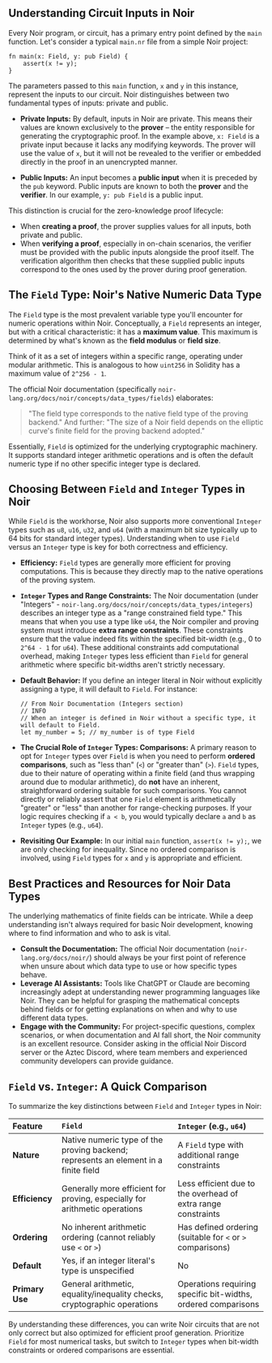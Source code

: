 ## Understanding Circuit Inputs in Noir

Every Noir program, or circuit, has a primary entry point defined by the `main` function. Let's consider a typical `main.nr` file from a simple Noir project:

```noir
fn main(x: Field, y: pub Field) {
    assert(x != y);
}
```

The parameters passed to this `main` function, `x` and `y` in this instance, represent the inputs to our circuit. Noir distinguishes between two fundamental types of inputs: private and public.

*   **Private Inputs:** By default, inputs in Noir are private. This means their values are known exclusively to the **prover** – the entity responsible for generating the cryptographic proof. In the example above, `x: Field` is a private input because it lacks any modifying keywords. The prover will use the value of `x`, but it will not be revealed to the verifier or embedded directly in the proof in an unencrypted manner.

*   **Public Inputs:** An input becomes a **public input** when it is preceded by the `pub` keyword. Public inputs are known to both the **prover** and the **verifier**. In our example, `y: pub Field` is a public input.

This distinction is crucial for the zero-knowledge proof lifecycle:
*   When **creating a proof**, the prover supplies values for all inputs, both private and public.
*   When **verifying a proof**, especially in on-chain scenarios, the verifier must be provided with the public inputs alongside the proof itself. The verification algorithm then checks that these supplied public inputs correspond to the ones used by the prover during proof generation.

## The `Field` Type: Noir's Native Numeric Data Type

The `Field` type is the most prevalent variable type you'll encounter for numeric operations within Noir. Conceptually, a `Field` represents an integer, but with a critical characteristic: it has a **maximum value**. This maximum is determined by what's known as the **field modulus** or **field size**.

Think of it as a set of integers within a specific range, operating under modular arithmetic. This is analogous to how `uint256` in Solidity has a maximum value of `2^256 - 1`.

The official Noir documentation (specifically `noir-lang.org/docs/noir/concepts/data_types/fields`) elaborates:
>"The field type corresponds to the native field type of the proving backend."
And further:
>"The size of a Noir field depends on the elliptic curve's finite field for the proving backend adopted."

Essentially, `Field` is optimized for the underlying cryptographic machinery. It supports standard integer arithmetic operations and is often the default numeric type if no other specific integer type is declared.

## Choosing Between `Field` and `Integer` Types in Noir

While `Field` is the workhorse, Noir also supports more conventional `Integer` types such as `u8`, `u16`, `u32`, and `u64` (with a maximum bit size typically up to 64 bits for standard integer types). Understanding when to use `Field` versus an `Integer` type is key for both correctness and efficiency.

*   **Efficiency:** `Field` types are generally more efficient for proving computations. This is because they directly map to the native operations of the proving system.
*   **`Integer` Types and Range Constraints:** The Noir documentation (under "Integers" - `noir-lang.org/docs/noir/concepts/data_types/integers`) describes an integer type as a "range constrained field type." This means that when you use a type like `u64`, the Noir compiler and proving system must introduce **extra range constraints**. These constraints ensure that the value indeed fits within the specified bit-width (e.g., 0 to `2^64 - 1` for `u64`). These additional constraints add computational overhead, making `Integer` types less efficient than `Field` for general arithmetic where specific bit-widths aren't strictly necessary.
*   **Default Behavior:** If you define an integer literal in Noir without explicitly assigning a type, it will default to `Field`. For instance:
    ```noir
    // From Noir Documentation (Integers section)
    // INFO
    // When an integer is defined in Noir without a specific type, it will default to Field.
    let my_number = 5; // my_number is of type Field
    ```

*   **The Crucial Role of `Integer` Types: Comparisons:** A primary reason to opt for `Integer` types over `Field` is when you need to perform **ordered comparisons**, such as "less than" (`<`) or "greater than" (`>`). `Field` types, due to their nature of operating within a finite field (and thus wrapping around due to modular arithmetic), do **not** have an inherent, straightforward ordering suitable for such comparisons. You cannot directly or reliably assert that one `Field` element is arithmetically "greater" or "less" than another for range-checking purposes.
    If your logic requires checking if `a < b`, you would typically declare `a` and `b` as `Integer` types (e.g., `u64`).

*   **Revisiting Our Example:** In our initial `main` function, `assert(x != y);`, we are only checking for inequality. Since no ordered comparison is involved, using `Field` types for `x` and `y` is appropriate and efficient.

## Best Practices and Resources for Noir Data Types

The underlying mathematics of finite fields can be intricate. While a deep understanding isn't always required for basic Noir development, knowing where to find information and who to ask is vital.

*   **Consult the Documentation:** The official Noir documentation (`noir-lang.org/docs/noir/`) should always be your first point of reference when unsure about which data type to use or how specific types behave.
*   **Leverage AI Assistants:** Tools like ChatGPT or Claude are becoming increasingly adept at understanding newer programming languages like Noir. They can be helpful for grasping the mathematical concepts behind fields or for getting explanations on when and why to use different data types.
*   **Engage with the Community:** For project-specific questions, complex scenarios, or when documentation and AI fall short, the Noir community is an excellent resource. Consider asking in the official Noir Discord server or the Aztec Discord, where team members and experienced community developers can provide guidance.

## `Field` vs. `Integer`: A Quick Comparison

To summarize the key distinctions between `Field` and `Integer` types in Noir:

| Feature           | `Field`                                                                 | `Integer` (e.g., `u64`)                                         |
| :---------------- | :---------------------------------------------------------------------- | :-------------------------------------------------------------- |
| **Nature**        | Native numeric type of the proving backend; represents an element in a finite field | A `Field` type with additional range constraints                |
| **Efficiency**    | Generally more efficient for proving, especially for arithmetic operations | Less efficient due to the overhead of extra range constraints |
| **Ordering**      | No inherent arithmetic ordering (cannot reliably use `<` or `>`)         | Has defined ordering (suitable for `<` or `>` comparisons)      |
| **Default**       | Yes, if an integer literal's type is unspecified                        | No                                                              |
| **Primary Use**   | General arithmetic, equality/inequality checks, cryptographic operations  | Operations requiring specific bit-widths, ordered comparisons |

By understanding these differences, you can write Noir circuits that are not only correct but also optimized for efficient proof generation. Prioritize `Field` for most numerical tasks, but switch to `Integer` types when bit-width constraints or ordered comparisons are essential.